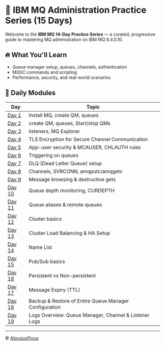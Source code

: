 # 📘 IBM MQ Administration Practice Series (15 Days)

Welcome to the **IBM MQ 14-Day Practice Series** — a curated, progressive guide to mastering MQ administration on IBM MQ 9.4.0.10.

## 🔥 What You'll Learn
- Queue manager setup, queues, channels, authentication
- MQSC commands and scripting
- Performance, security, and real-world scenarios

## 📅 Daily Modules

| Day | Topic |
|-----|-------|
| [Day 1](Day-01.md) | Install MQ, create QM, queues |
| [Day 2](Day-02.md) | create QM, queues, Start/stop QMs|
| [Day 3](Day-03.md) | listeners, MQ Explorer |
| [Day 4](Day-04.md) | TLS Encryption for Secure Channel Communication |
| [Day 5](Day-05.md) | App-user security & MCAUSER, CHLAUTH rules |
| [Day 6](Day-06.md) | Triggering on queues |
| [Day 7](Day-07.md) | DLQ (Dead Letter Queue) setup |
| [Day 8](Day-08.md) | Channels, SVRCONN, amqputc/amqgetc |
| [Day 9](Day-09.md) | Message browsing & destructive gets |
| [Day 10](Day-10.md) | Queue depth monitoring, CURDEPTH |
| [Day 11](Day-11.md) | Queue aliases & remote queues |
| [Day 12](Day-12.md) | Cluster basics |
| [Day 13](Day-13.md) | Cluster Load Balancing & HA Setup |
| [Day 14](Day-14.md) | Name List |
| [Day 15](Day-15.md) | Pub/Sub basics |
| [Day 16](Day-16.md) | Persistent vs Non-persistent |
| [Day 17](Day-17.md) | Message Expiry (TTL) |
| [Day 18](Day-18.md) | Backup & Restore of Entire Queue Manager Configuration |
| [Day 19](Day-19.md) | Logs Overview: Queue Manager, Channel & Listener Logs |

---

© [AloysiusPious](https://github.com/AloysiusPious)
